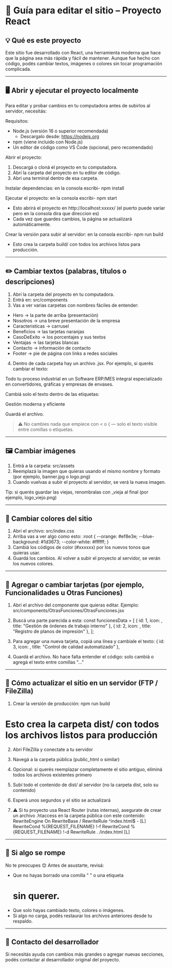 # 🧭 Guía para editar el sitio – Proyecto React

## 💡 Qué es este proyecto
Este sitio fue desarrollado con React, una herramienta moderna que hace que la página sea más rápida y fácil de mantener.
Aunque fue hecho con código, podés cambiar textos, imágenes o colores sin tocar programación complicada.

---

## 🖥️ Abrir y ejecutar el proyecto localmente

Para editar y probar cambios en tu computadora antes de subirlos al servidor, necesitás:

Requisitos:
- Node.js (versión 16 o superior recomendada)
  - Descargalo desde: https://nodejs.org
- npm (viene incluido con Node.js)
- Un editor de código como VS Code (opcional, pero recomendado)

Abrir el proyecto:
1. Descargá o cloná el proyecto en tu computadora.
2. Abrí la carpeta del proyecto en tu editor de código.
3. Abrí una terminal dentro de esa carpeta.

Instalar dependencias:
en la consola escribi-
npm install

Ejecutar el proyecto:
en la consola escribi-
npm start
- Esto abrirá el proyecto en http://localhost:xxxxx/ (el puerto puede variar pero en la consola dira que direccion es)
- Cada vez que guardes cambios, la página se actualizará automáticamente.

Crear la versión para subir al servidor:
en la consola escribi-
npm run build
- Esto crea la carpeta build/ con todos los archivos listos para producción.

---

## ✏️ Cambiar textos (palabras, títulos o descripciones)

1. Abrí la carpeta del proyecto en tu computadora.
2. Entrá en: src/components
3. Vas a ver varias carpetas con nombres fáciles de entender:
- Hero → la parte de arriba (presentación)
- Nosotros → una breve presentación de la empresa
- Caracteristicas → carrusel
- Beneficios → las tarjetas naranjas
- CasoDeExito → los porcentajes y sus textos
- Ventajas → las tarjetas blancas
- Contacto → información de contacto
- Footer → pie de página con links a redes sociales

4. Dentro de cada carpeta hay un archivo .jsx.
Por ejemplo, si querés cambiar el texto:
<p>Todo tu proceso industrial en un Software ERP/MES integral especializado en convertidores, gráficas y empresas de envases.</p>
Cambiá solo el texto dentro de las etiquetas:
<p>Gestión moderna y eficiente</p>
Guardá el archivo.

> ⚠️ No cambies nada que empiece con < o { — solo el texto visible entre comillas o etiquetas.

---

## 🖼️ Cambiar imágenes

1. Entrá a la carpeta: src/assets
2. Reemplazá la imagen que quieras usando el mismo nombre y formato (por ejemplo, banner.jpg o logo.png)
3. Cuando vuelvas a subir el proyecto al servidor, se verá la nueva imagen.

Tip: si querés guardar las viejas, renombralas con _vieja al final (por ejemplo, logo_viejo.png)

---

## 🎨 Cambiar colores del sitio

1. Abrí el archivo: src/index.css
2. Arriba vas a ver algo como esto:
:root {
  --orange: #ef8e3e;
  --blue-background: #1d3673;
  --color-white: #ffffff;
}
3. Cambiá los códigos de color (#xxxxxx) por los nuevos tonos que quieras usar.
4. Guardá los cambios.
Al volver a subir el proyecto al servidor, se verán los nuevos colores.

---

## 🧩 Agregar o cambiar tarjetas (por ejemplo, Funcionalidades u Otras Funciones)

1. Abrí el archivo del componente que quieras editar.
Ejemplo: src/components/OtrasFunciones/OtrasFunciones.jsx

2. Buscá una parte parecida a esta:
const funcionesData = [
  { id: 1, icon: <FaRegLightbulb size={48} />, title: "Gestión de órdenes de trabajo interno" },
  { id: 2, icon: <BsBuildings size={48} />, title: "Registro de planos de impresión" },
];

3. Para agregar una nueva tarjeta, copiá una línea y cambiale el texto:
{ id: 3, icon: <FaClipboardCheck size={48} />, title: "Control de calidad automatizado" },

4. Guardá el archivo.
No hace falta entender el código: solo cambiá o agregá el texto entre comillas "..."

---

## 🚀 Cómo actualizar el sitio en un servidor (FTP / FileZilla)

1. Crear la versión de producción:
npm run build
# Esto crea la carpeta dist/ con todos los archivos listos para producción

2. Abrí FileZilla y conectate a tu servidor

3. Navegá a la carpeta pública (public_html o similar)

4. Opcional: si querés reemplazar completamente el sitio antiguo, eliminá todos los archivos existentes primero

5. Subí todo el contenido de dist/ al servidor (no la carpeta dist, solo su contenido)

6. Esperá unos segundos y el sitio se actualizará

7. ⚠️ Si tu proyecto usa React Router (rutas internas), asegurate de crear un archivo .htaccess en la carpeta pública con este contenido:
RewriteEngine On
RewriteBase /
RewriteRule ^index\.html$ - [L]
RewriteCond %{REQUEST_FILENAME} !-f
RewriteCond %{REQUEST_FILENAME} !-d
RewriteRule . /index.html [L]

---

## 🧯 Si algo se rompe

No te preocupes 😊
Antes de asustarte, revisá:

- Que no hayas borrado una comilla " " o una etiqueta <h1> sin querer.
- Que solo hayas cambiado texto, colores o imágenes.
- Si algo no carga, podés restaurar los archivos anteriores desde tu respaldo.

---

## 🤝 Contacto del desarrollador

Si necesitás ayuda con cambios más grandes o agregar nuevas secciones, podés contactar al desarrollador original del proyecto.